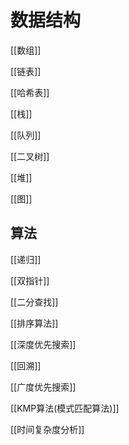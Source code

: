 # 数据结构

[[数组]]

[[链表]]

[[哈希表]]

[[栈]]

[[队列]]

[[二叉树]]

[[堆]]

[[图]]

## 算法

[[递归]]

[[双指针]]

[[二分查找]]

[[排序算法]]

[[深度优先搜索]]

[[回溯]]

[[广度优先搜索]]

[[KMP算法(模式匹配算法)]]

[[时间复杂度分析]]